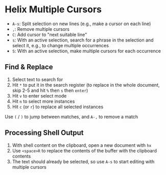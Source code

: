 # Helix Multiple Cursors

- `A-s`: Split selection on new lines (e.g., make a cursor on each line)
- `,`: Remove multiple cursors
- `C`: Add cursor to "next suitable line"
- `s`: With an active selection, search for a phrase in the selection and select it, e.g., to change multiple occurrences
- `S`: With an active selection, make multiple cursors for each occurrence

## Find & Replace

1. Select text to search for
2. Hit `*` to put it in the search register (to replace in the whole document, skip 2-5 and hit `%` then `s` then `enter`)
3. Hit `v` to enter select mode
4. Hit `n` to select more instances
5. Hit `c` (or `r`) to replace all selected instances

Use `(` / `)` to jump between matches, and `A-,` to remove a match

## Processing Shell Output

1. With shell content on the clipboard, open a new document with `hx`
2. Use `<space>R` to replace the contents of the buffer with the clipboard contents
3. The text should already be selected, so use `A-s` to start editing with multiple cursors
